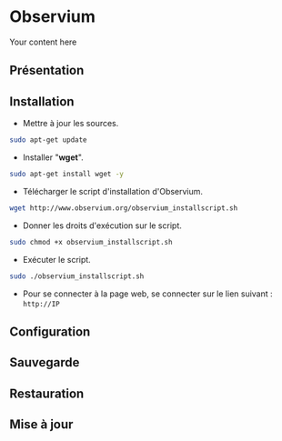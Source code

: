 # Observium
Your content here

## Présentation

## Installation
- Mettre à jour les sources.
```bash
sudo apt-get update
```
- Installer "**wget**".
```bash
sudo apt-get install wget -y
```
- Télécharger le script d'installation d'Observium.
```bash
wget http://www.observium.org/observium_installscript.sh
```
- Donner les droits d'exécution sur le script.
```bash
sudo chmod +x observium_installscript.sh
```
- Exécuter le script.
```bash
sudo ./observium_installscript.sh
```
- Pour se connecter à la page web, se connecter sur le lien suivant : `http://IP`

## Configuration

## Sauvegarde

## Restauration

## Mise à jour